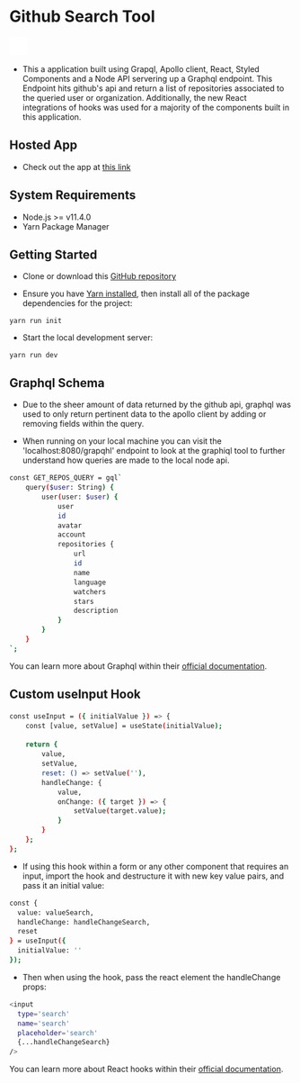 # Github Search Tool

[![|](./client/src/assets/images/githubsmall.png)]()

- This a application built using Grapql, Apollo client, React, Styled Components and a Node API servering up a Graphql endpoint. This Endpoint hits github's api and return a list of repositories associated to the queried user or organization. Additionally, the new React integrations of hooks was used for a majority of the components built in this application.

## Hosted App

- Check out the app at [this link](https://githubsearchtool.herokuapp.com)

## System Requirements

- Node.js >= v11.4.0
- Yarn Package Manager

## Getting Started

- Clone or download this [GitHub repository](https://github.com/tynose/github-search-tool)

- Ensure you have [Yarn installed](https://yarnpkg.com/lang/en/docs/install), then install all of the package dependencies for the project:

```
yarn run init
```

- Start the local development server:

```
yarn run dev
```

## Graphql Schema

- Due to the sheer amount of data returned by the github api, graphql was used to only return pertinent data to the apollo client by adding or removing fields within the query.

- When running on your local machine you can visit the 'localhost:8080/grapqhl' endpoint to look at the graphiql tool to further understand how queries are made to the local node api.

```sh
const GET_REPOS_QUERY = gql`
	query($user: String) {
		user(user: $user) {
			user
			id
			avatar
			account
			repositories {
				url
				id
				name
				language
				watchers
				stars
				description
			}
		}
	}
`;
```

You can learn more about Graphql within their [official documentation](https://graphql.org/).

## Custom useInput Hook

```sh
const useInput = ({ initialValue }) => {
	const [value, setValue] = useState(initialValue);

	return {
		value,
		setValue,
		reset: () => setValue(''),
		handleChange: {
			value,
			onChange: ({ target }) => {
				setValue(target.value);
			}
		}
	};
};
```

- If using this hook within a form or any other component that requires an input, import the hook and destructure it with new key value pairs, and pass it an initial value:

```sh
const {
  value: valueSearch,
  handleChange: handleChangeSearch,
  reset
} = useInput({
  initialValue: ''
});
```

- Then when using the hook, pass the react element the handleChange props:

```sh
<input
  type='search'
  name='search'
  placeholder='search'
  {...handleChangeSearch}
/>
```

You can learn more about React hooks within their [official documentation](https://reactjs.org/docs/hooks-intro.html).
